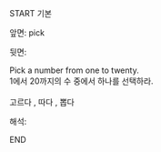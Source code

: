 START
기본

앞면:
pick


뒷면:
<div>Pick a number from one to twenty. </div><div>1에서 20까지의 수 중에서 하나를 선택하라.</div><div><br></div><div>고르다 , 따다 , 뽑다</div>


해석:
<!--ID: 1746614454427-->
END